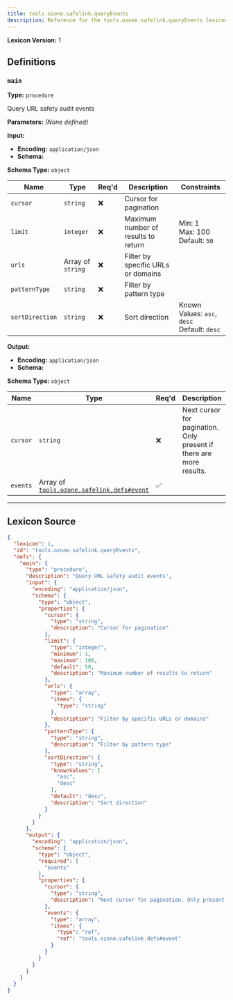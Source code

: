 ```yaml
---
title: tools.ozone.safelink.queryEvents
description: Reference for the tools.ozone.safelink.queryEvents lexicon
---
```

**Lexicon Version:** 1

## Definitions

<a name="main"></a>
### `main`

**Type:** `procedure`

Query URL safety audit events

**Parameters:** _(None defined)_

**Input:**

- **Encoding:** `application/json`
- **Schema:**

**Schema Type:** `object`

| Name | Type | Req'd  | Description | Constraints |
|------|------|----------|-------------|-------------|
| `cursor` | `string` | ❌  | Cursor for pagination |  |
| `limit` | `integer` | ❌  | Maximum number of results to return | Min: 1<br/>Max: 100<br/>Default: `50` |
| `urls` | Array of `string` | ❌  | Filter by specific URLs or domains |  |
| `patternType` | `string` | ❌  | Filter by pattern type |  |
| `sortDirection` | `string` | ❌  | Sort direction | Known Values: `asc`, `desc`<br/>Default: `desc` |
**Output:**

- **Encoding:** `application/json`
- **Schema:**

**Schema Type:** `object`

| Name | Type | Req'd  | Description | Constraints |
|------|------|----------|-------------|-------------|
| `cursor` | `string` | ❌  | Next cursor for pagination. Only present if there are more results. |  |
| `events` | Array of [`tools.ozone.safelink.defs#event`](/lexicons/tools/ozone/safelink/tools-ozone-safelink-defs#event) | ✅  |  |  |

---

## Lexicon Source
```json
{
  "lexicon": 1,
  "id": "tools.ozone.safelink.queryEvents",
  "defs": {
    "main": {
      "type": "procedure",
      "description": "Query URL safety audit events",
      "input": {
        "encoding": "application/json",
        "schema": {
          "type": "object",
          "properties": {
            "cursor": {
              "type": "string",
              "description": "Cursor for pagination"
            },
            "limit": {
              "type": "integer",
              "minimum": 1,
              "maximum": 100,
              "default": 50,
              "description": "Maximum number of results to return"
            },
            "urls": {
              "type": "array",
              "items": {
                "type": "string"
              },
              "description": "Filter by specific URLs or domains"
            },
            "patternType": {
              "type": "string",
              "description": "Filter by pattern type"
            },
            "sortDirection": {
              "type": "string",
              "knownValues": [
                "asc",
                "desc"
              ],
              "default": "desc",
              "description": "Sort direction"
            }
          }
        }
      },
      "output": {
        "encoding": "application/json",
        "schema": {
          "type": "object",
          "required": [
            "events"
          ],
          "properties": {
            "cursor": {
              "type": "string",
              "description": "Next cursor for pagination. Only present if there are more results."
            },
            "events": {
              "type": "array",
              "items": {
                "type": "ref",
                "ref": "tools.ozone.safelink.defs#event"
              }
            }
          }
        }
      }
    }
  }
}
```
